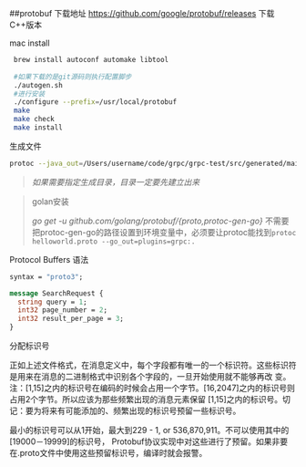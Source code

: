 ##protobuf
下载地址 https://github.com/google/protobuf/releases
下载C++版本

mac install

```bash
 brew install autoconf automake libtool 
 
 #如果下载的是git源码则执行配置脚步
 ./autogen.sh
 #进行安装
 ./configure --prefix=/usr/local/protobuf
 make
 make check
 make install

```


生成文件

```bash
protoc --java_out=/Users/username/code/grpc/grpc-test/src/generated/main/ helloworld.proto
```
>*如果需要指定生成目录，目录一定要先建立出来*

>golan安装
>
>*go get -u github.com/golang/protobuf/{proto,protoc-gen-go}*
>不需要把protoc-gen-go的路径设置到环境变量中，必须要让protoc能找到`protoc  helloworld.proto --go_out=plugins=grpc:.`

Protocol Buffers 语法

```proto
syntax = "proto3";

message SearchRequest {
  string query = 1;
  int32 page_number = 2;
  int32 result_per_page = 3;
}
```

分配标识号

正如上述文件格式，在消息定义中，每个字段都有唯一的一个标识符。这些标识符是用来在消息的二进制格式中识别各个字段的，一旦开始使用就不能够再改 变。注：[1,15]之内的标识号在编码的时候会占用一个字节。[16,2047]之内的标识号则占用2个字节。所以应该为那些频繁出现的消息元素保留 [1,15]之内的标识号。切记：要为将来有可能添加的、频繁出现的标识号预留一些标识号。

最小的标识号可以从1开始，最大到229 - 1, or 536,870,911。不可以使用其中的[19000－19999]的标识号， Protobuf协议实现中对这些进行了预留。如果非要在.proto文件中使用这些预留标识号，编译时就会报警。